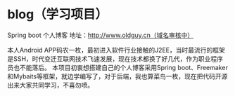 # blog（学习项目）

Spring  boot 个人博客  地址：http://www.oldguy.cn（域名审核中）

本人Android APP码农一枚，最初进入软件行业接触的J2EE，当时最流行的框架是SSH，时代变迁互联网技术飞速发展，现在技术都换了好几代，作为职业程序员也不能落后。
本项目初衷想搭建自己的个人博客采用Spring boot、Freemaker和Mybaits等框架，就边学编写了，对于后端，我也算菜鸟一枚，现在把代码开源出来大家共同学习，不喜勿喷。
  
